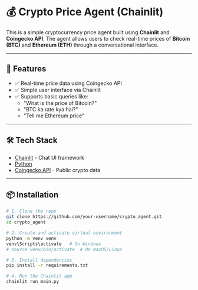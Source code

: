 # 💰 Crypto Price Agent (Chainlit)

This is a simple cryptocurrency price agent built using **Chainlit** and **Coingecko API**. The agent allows users to check real-time prices of **Bitcoin (BTC)** and **Ethereum (ETH)** through a conversational interface.

---

## 🚀 Features

- ✅ Real-time price data using Coingecko API
- ✅ Simple user interface via Chainlit
- ✅ Supports basic queries like:
  - "What is the price of Bitcoin?"
  - "BTC ka rate kya hai?"
  - "Tell me Ethereum price"

---

## 🛠️ Tech Stack

- [Chainlit](https://www.chainlit.io/) - Chat UI framework
- [Python](https://www.python.org/)
- [Coingecko API](https://www.coingecko.com/en/api/documentation) - Public crypto data

---

## 📦 Installation

```bash
# 1. Clone the repo
git clone https://github.com/your-username/crypto_agent.git
cd crypto_agent

# 2. Create and activate virtual environment
python -m venv venv
venv\Scripts\activate   # On Windows
# source venv/bin/activate  # On macOS/Linux

# 3. Install dependencies
pip install -r requirements.txt

# 4. Run the Chainlit app
chainlit run main.py
